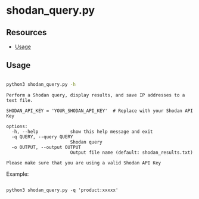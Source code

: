 # shodan_query.py

## Resources

* [Usage](#usage)

## Usage

```bash

python3 shodan_query.py -h

```

```text
Perform a Shodan query, display results, and save IP addresses to a text file.

SHODAN_API_KEY = 'YOUR_SHODAN_API_KEY'  # Replace with your Shodan API Key

options:
  -h, --help            show this help message and exit
  -q QUERY, --query QUERY
                        Shodan query
  -o OUTPUT, --output OUTPUT
                        Output file name (default: shodan_results.txt)

Please make sure that you are using a valid Shodan API Key

```
Example:

```shell

python3 shodan_query.py -q 'product:xxxxx'

```
